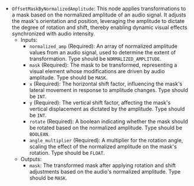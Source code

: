 - `OffsetMaskByNormalizedAmplitude`: This node applies transformations to a mask based on the normalized amplitude of an audio signal. It adjusts the mask's orientation and position, leveraging the amplitude to dictate the degree of rotation and shift, thereby enabling dynamic visual effects synchronized with audio intensity.
    - Inputs:
        - `normalized_amp` (Required): An array of normalized amplitude values from an audio signal, used to determine the extent of transformation. Type should be `NORMALIZED_AMPLITUDE`.
        - `mask` (Required): The mask to be transformed, representing a visual element whose modifications are driven by audio amplitude. Type should be `MASK`.
        - `x` (Required): The horizontal shift factor, influencing the mask's lateral movement in response to amplitude changes. Type should be `INT`.
        - `y` (Required): The vertical shift factor, affecting the mask's vertical displacement as dictated by the amplitude. Type should be `INT`.
        - `rotate` (Required): A boolean indicating whether the mask should be rotated based on the normalized amplitude. Type should be `BOOLEAN`.
        - `angle_multiplier` (Required): A multiplier for the rotation angle, scaling the effect of the normalized amplitude on the mask's rotation. Type should be `FLOAT`.
    - Outputs:
        - `mask`: The transformed mask after applying rotation and shift adjustments based on the audio's normalized amplitude. Type should be `MASK`.
